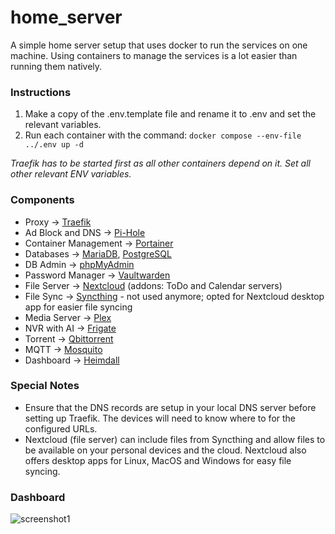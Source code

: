 # home_server

A simple home server setup that uses docker to run the services on one machine. Using containers to manage the services is a lot easier than running them natively.

### Instructions

1. Make a copy of the .env.template file and rename it to .env and set the relevant variables.
2. Run each container with the command: `docker compose --env-file ../.env up -d`

*Traefik has to be started first as all other containers depend on it. Set all other relevant ENV variables.*

### Components

- Proxy -> [Traefik](https://traefik.io/)
- Ad Block and DNS -> [Pi-Hole](https://pi-hole.net/)
- Container Management -> [Portainer](https://www.portainer.io/)
- Databases -> [MariaDB](https://mariadb.org/), [PostgreSQL](https://www.postgresql.org/)
- DB Admin -> [phpMyAdmin](https://www.phpmyadmin.net/)
- Password Manager -> [Vaultwarden](https://github.com/dani-garcia/vaultwarden)
- File Server -> [Nextcloud](https://nextcloud.com/) (addons: ToDo and Calendar servers)
- File Sync -> [Syncthing](https://syncthing.net/) - not used anymore; opted for Nextcloud desktop app for easier file syncing
- Media Server -> [Plex](https://www.plex.tv/)
- NVR with AI -> [Frigate](https://frigate.video/)
- Torrent -> [Qbittorrent](https://www.qbittorrent.org/)
- MQTT -> [Mosquito](https://mosquitto.org/)
- Dashboard -> [Heimdall](https://heimdall.site/)

### Special Notes

- Ensure that the DNS records are setup in your local DNS server before setting up Traefik. The devices will need to know where to for the configured URLs.
- Nextcloud (file server) can include files from Syncthing and allow files to be available on your personal devices and the cloud. Nextcloud also offers desktop apps for Linux, MacOS and Windows for easy file syncing.

### Dashboard

![screenshot1](https://raw.githubusercontent.com/dominicbraam/home_server/main/screenshots/serv-dash_20230111.png)
